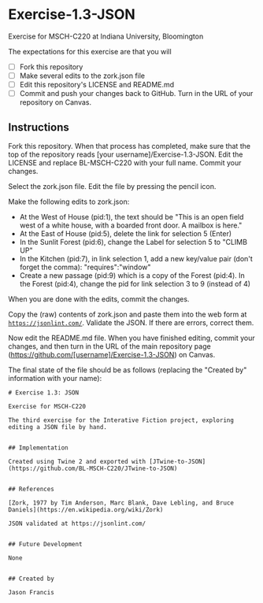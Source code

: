 # Exercise-1.3-JSON

Exercise for MSCH-C220 at Indiana University, Bloomington

The expectations for this exercise are that you will

 - [ ] Fork this repository
 - [ ] Make several edits to the zork.json file
 - [ ] Edit this repository's LICENSE and README.md
 - [ ] Commit and push your changes back to GitHub. Turn in the URL of your repository on Canvas.

## Instructions

Fork this repository. When that process has completed, make sure that the top of the repository reads [your username]/Exercise-1.3-JSON. Edit the LICENSE and replace BL-MSCH-C220 with your full name. Commit your changes.

Select the zork.json file. Edit the file by pressing the pencil icon.

Make the following edits to zork.json:

 - At the West of House (pid:1), the text should be "This is an open field west of a white house, with a boarded front door. A mailbox is here."
 - At the East of House (pid:5), delete the link for selection 5 (Enter)
 - In the Sunlit Forest (pid:6), change the Label for selection 5 to "CLIMB UP"
 - In the Kitchen (pid:7), in link selection 1, add a new key/value pair (don't forget the comma): "requires":"window"
 - Create a new passage (pid:9) which is a copy of the Forest (pid:4). In the Forest (pid:4), change the pid for link selection 3 to 9 (instead of 4)

 When you are done with the edits, commit the changes.

 Copy the (raw) contents of zork.json and paste them into the web form at <code>https://jsonlint.com/</code>. Validate the JSON. If there are errors, correct them. 

Now edit the README.md file. When you have finished editing, commit your changes, and then turn in the URL of the main repository page (https://github.com/[username]/Exercise-1.3-JSON) on Canvas.

The final state of the file should be as follows (replacing the "Created by" information with your name):
```
# Exercise 1.3: JSON

Exercise for MSCH-C220

The third exercise for the Interative Fiction project, exploring editing a JSON file by hand.


## Implementation

Created using Twine 2 and exported with [JTwine-to-JSON](https://github.com/BL-MSCH-C220/JTwine-to-JSON)


## References

[Zork, 1977 by Tim Anderson, Marc Blank, Dave Lebling, and Bruce Daniels](https://en.wikipedia.org/wiki/Zork)

JSON validated at https://jsonlint.com/


## Future Development

None


## Created by 

Jason Francis
```